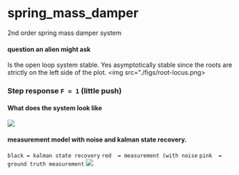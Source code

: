 # spring_mass_damper
2nd order spring mass damper system

#### question an alien might ask
Is the open loop system stable. Yes asymptotically stable since the roots are strictly on the left side of the plot.
<img src="./figs/root-locus.png>


### Step response ```F = 1``` (little push)
#### What does the system look like
<img src="./figs/true_state.png">

#### measurement model with noise and kalman state recovery.
```black = kalman state recovery```
```red  = measurement (with noise```
```pink  = ground truth measurement```
<img src="./figs/sensing_3s.png">
